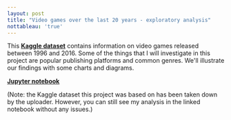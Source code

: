 ```yaml
---
layout: post
title: "Video games over the last 20 years - exploratory analysis"
nottableau: 'true'
---
```



This **[Kaggle dataset](https://www.kaggle.com/egrinstein/20-years-of-games)** contains information on video games released between 1996 and 2016. Some of the things that I will investigate in this project are popular publishing platforms and common genres. We'll illustrate our findings with some charts and diagrams.

**[Jupyter notebook](https://nbviewer.jupyter.org/github/h2kh/video_game_exploratory/blob/master/game-analysis.ipynb)**

(Note: the Kaggle dataset this project was based on has been taken down by the uploader. However, you can still see my analysis in the linked notebook without any issues.)
